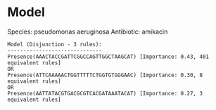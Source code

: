 
# Model

Species: pseudomonas aeruginosa
Antibiotic: amikacin

```
Model (Disjunction - 3 rules):
------------------------------
Presence(AAACTACCGATTCGGCCAGTTGGCTAAGCAT) [Importance: 0.43, 401 equivalent rules]
OR
Presence(ATTCAAAAACTGGTTTTTCTGGTGTGGGAAC) [Importance: 0.30, 8 equivalent rules]
OR
Presence(AATTATACGTGACGCGTCACGATAAATACAT) [Importance: 0.27, 3 equivalent rules]

```

